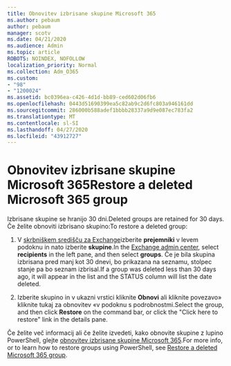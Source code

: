 ```yaml
---
title: Obnovitev izbrisane skupine Microsoft 365
ms.author: pebaum
author: pebaum
manager: scotv
ms.date: 04/21/2020
ms.audience: Admin
ms.topic: article
ROBOTS: NOINDEX, NOFOLLOW
localization_priority: Normal
ms.collection: Adm_O365
ms.custom:
- "98"
- "1200024"
ms.assetid: bc0396ea-c426-4d1d-bb89-ced602d06fb6
ms.openlocfilehash: 0443d51690399ea5c82ab9c2d6fc803a946161dd
ms.sourcegitcommit: 286000b588adef1bbbb28337a9d9e087ec783fa2
ms.translationtype: MT
ms.contentlocale: sl-SI
ms.lasthandoff: 04/27/2020
ms.locfileid: "43912727"
---
```

# <a name="restore-a-deleted-microsoft-365-group"></a><span data-ttu-id="38835-102">Obnovitev izbrisane skupine Microsoft 365</span><span class="sxs-lookup"><span data-stu-id="38835-102">Restore a deleted Microsoft 365 group</span></span>

<span data-ttu-id="38835-103">Izbrisane skupine se hranijo 30 dni.</span><span class="sxs-lookup"><span data-stu-id="38835-103">Deleted groups are retained for 30 days.</span></span> <span data-ttu-id="38835-104">Če želite obnoviti izbrisano skupino:</span><span class="sxs-lookup"><span data-stu-id="38835-104">To restore a deleted group:</span></span>
  
1. <span data-ttu-id="38835-105">V [skrbniškem središču za Exchange](https://outlook.office365.com/ecp/)izberite **prejemniki** v levem podoknu in nato izberite **skupine**.</span><span class="sxs-lookup"><span data-stu-id="38835-105">In the [Exchange admin center](https://outlook.office365.com/ecp/), select **recipients** in the left pane, and then select **groups**.</span></span> <span data-ttu-id="38835-106">Če je bila skupina izbrisana pred manj kot 30 dnevi, bo prikazana na seznamu, stolpec stanje pa bo seznam izbrisal.</span><span class="sxs-lookup"><span data-stu-id="38835-106">If a group was deleted less than 30 days ago, it will appear in the list and the STATUS column will list the date deleted.</span></span>

2. <span data-ttu-id="38835-107">Izberite skupino in v ukazni vrstici kliknite **Obnovi** ali kliknite povezavo» kliknite tukaj za obnovitev «v podoknu s podrobnostmi.</span><span class="sxs-lookup"><span data-stu-id="38835-107">Select the group, and then click **Restore** on the command bar, or click the "Click here to restore" link in the details pane.</span></span>

<span data-ttu-id="38835-108">Če želite več informacij ali če želite izvedeti, kako obnovite skupine z lupino PowerShell, glejte [obnovitev izbrisane skupine Microsoft 365](https://go.microsoft.com/fwlink/?linkid=867802).</span><span class="sxs-lookup"><span data-stu-id="38835-108">For more info, or to learn how to restore groups using PowerShell, see [Restore a deleted Microsoft 365 group](https://go.microsoft.com/fwlink/?linkid=867802).</span></span>
  